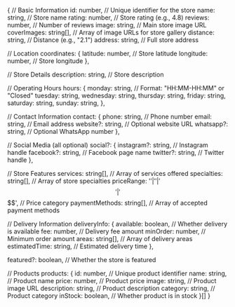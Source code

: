 {
  // Basic Information
  id: number,                    // Unique identifier for the store
  name: string,                  // Store name
  rating: number,                // Store rating (e.g., 4.8)
  reviews: number,               // Number of reviews
  image: string,                 // Main store image URL
  coverImages: string[],         // Array of image URLs for store gallery
  distance: string,              // Distance (e.g., "2.1")
  address: string,               // Full store address
  
  // Location
  coordinates: {
    latitude: number,            // Store latitude
    longitude: number,           // Store longitude
  },
  
  // Store Details
  description: string,           // Store description
  
  // Operating Hours
  hours: {
    monday: string,              // Format: "HH:MM-HH:MM" or "Closed"
    tuesday: string,
    wednesday: string,
    thursday: string,
    friday: string,
    saturday: string,
    sunday: string,
  },
  
  // Contact Information
  contact: {
    phone: string,               // Phone number
    email: string,               // Email address
    website?: string,            // Optional website URL
    whatsapp?: string,          // Optional WhatsApp number
  },
  
  // Social Media (all optional)
  social?: {
    instagram?: string,          // Instagram handle
    facebook?: string,          // Facebook page name
    twitter?: string,           // Twitter handle
  },
  
  // Store Features
  services: string[],            // Array of services offered
  specialties: string[],         // Array of store specialties
  priceRange: '$' | '$$' | '$$$' | '$$$$',  // Price category
  paymentMethods: string[],      // Array of accepted payment methods
  
  // Delivery Information
  deliveryInfo: {
    available: boolean,          // Whether delivery is available
    fee: number,                // Delivery fee amount
    minOrder: number,           // Minimum order amount
    areas: string[],            // Array of delivery areas
    estimatedTime: string,      // Estimated delivery time
  },
  
  featured?: boolean,            // Whether the store is featured
  
  // Products
  products: {
    id: number,                  // Unique product identifier
    name: string,                // Product name
    price: number,               // Product price
    image: string,               // Product image URL
    description: string,         // Product description
    category: string,            // Product category
    inStock: boolean,            // Whether product is in stock
  }[]
}